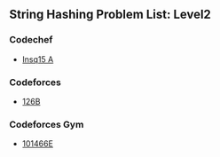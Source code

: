 ## String Hashing Problem List: Level2


### Codechef
- [Insq15 A](hashing/string_hashing/l2-cc-INSQ15_A)


### Codeforces
- [126B](hashing/string_hashing/l2-cf-126B)


### Codeforces Gym
- [101466E](hashing/string_hashing/l2-cfg-101466E)


